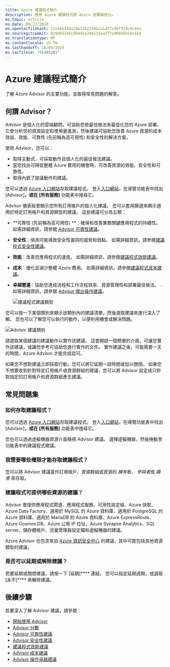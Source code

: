 ```yaml
---
title: Azure 建議程式簡介
description: 使用 Azure 建議程式將 Azure 部署最佳化。
ms.topic: article
ms.date: 09/27/2020
ms.openlocfilehash: 12e56bf44a29a32b2149bca14f7c99f319c9c4ea
ms.sourcegitcommit: 829d951d5c90442a38012daaf77e86046018e5b9
ms.translationtype: MT
ms.contentlocale: zh-TW
ms.lasthandoff: 10/09/2020
ms.locfileid: "91405202"
---
```

# <a name="introduction-to-azure-advisor"></a>Azure 建議程式簡介

了解 Azure Advisor 的主要功能，並取得常見問題的解答。

## <a name="what-is-advisor"></a>何謂 Advisor？
Advisor 是個人化的雲端顧問，可協助您依最佳做法來最佳化您的 Azure 部署。 它會分析您的資源設定和使用量遙測，然後建議可協助您改善 Azure 資源的成本效益、效能、可靠性 (先前稱為高可用性) 和安全性的解決方案。

使用 Advisor，您可以：
* 取得主動式、可採取動作且個人化的最佳做法建議。 
* 當您找出可降低整體 Azure 費用的機會時，可改善資源的效能、安全性和可靠性。
* 取得內嵌了提議動作的建議。

您可以透過 [Azure 入口網站](https://aka.ms/azureadvisordashboard)存取建議程式。 登入[入口網站](https://portal.azure.com)，在導覽功能表中找出 [Advisor]****，或在 [所有服務]**** 功能表中搜尋它。

Advisor 儀表板會顯示您所有訂用帳戶的個人化建議。  您可以套用篩選來顯示適用於特定訂用帳戶和資源類型的建議。  這些建議可分為五類： 

* **可靠性 (先前稱為高可用性) **：確保和改善業務關鍵應用程式的持續性。 如需詳細資訊，請參閱 [Advisor 可靠性建議](advisor-high-availability-recommendations.md)。
* **安全性**：偵測可能導致安全性漏洞的威脅和弱點。 如需詳細資訊，請參閱[建議程式安全性建議](advisor-security-recommendations.md)。
* **效能**：改善您應用程式的速度。 如需詳細資訊，請參閱[建議程式效能建議](advisor-performance-recommendations.md)。
* **成本**：優化並減少整體 Azure 費用。 如需詳細資訊，請參閱[建議程式成本建議](advisor-cost-recommendations.md)。
* **卓越營運**：協助您達成流程和工作流程效率、資源管理性和部署最佳做法。 . 如需詳細資訊，請參閱 [Advisor 傑出操作建議](advisor-operational-excellence-recommendations.md)。

  ![建議程式建議類型](./media/advisor-overview/advisor-dashboard.png)

您可以按一下某個類別來顯示該類別內的建議清單，然後選取建議來進行深入了解。  您也可以了解您可以執行的動作，以便利用機會或解決問題。

![Advisor 建議類別](./media/advisor-overview/advisor-ha-category-example.png) 

請選取某個建議的建議動作以實作該建議。  這會開啟一個簡單的介面，可讓您實作該建議，或讓您參考可協助您進行實作的文件。  實作建議之後，可能需要一天的時間，Azure Advisor 才能完成認可。

如果您不想對建議立即採取行動，您可以將它延期一段時間或加以關閉。  如果您不想要收到針對特定訂用帳戶或資源群組的建議，您可以將 Advisor 設定成只針對指定的訂用帳戶和資源群組產生建議。

## <a name="frequently-asked-questions"></a>常見問題集

### <a name="how-do-i-access-advisor"></a>如何存取建議程式？
您可以透過 [Azure 入口網站](https://aka.ms/azureadvisordashboard)存取建議程式。 登入[入口網站](https://portal.azure.com)，在導覽功能表中找出 [Advisor]****，或在 [所有服務]**** 功能表中搜尋它。

您也可以透過虛擬機器資源介面檢視 Advisor 建議。 選擇虛擬機器，然後捲動至功能表中的建議程式建議。 

### <a name="what-permissions-do-i-need-to-access-advisor"></a>我需要哪些權限才能存取建議程式？
 
您可以將 Advisor 建議當作訂用帳戶、資源群組或資源的 *擁有*者、 *參與者*或 *讀者* 來存取。

### <a name="what-resources-does-advisor-provide-recommendations-for"></a>建議程式可提供哪些資源的建議？

Advisor 會提供應用程式閘道、應用程式服務、可用性設定組、Azure 快取、Azure Data Factory、適用於 MySQL 的 Azure 資料庫、適用於 PostgreSQL 的 Azure 資料庫、適用於 MariaDB 的 Azure 資料庫、Azure ExpressRoute、Azure Cosmos DB、Azure 公用 IP 位址、Azure Synapse Analytics、SQL server、儲存體帳戶、流量管理員設定檔和虛擬機器的建議。

Azure Advisor 也包含來自 [Azure 資訊安全中心](../security-center/security-center-recommendations.md) 的建議，其中可能包括其他資源類型的建議。

### <a name="can-i-postpone-or-dismiss-a-recommendation"></a>是否可以延期或解除建議？

若要延期或關閉建議，請按一下 [延期]**** 連結。 您可以指定延期週期，或選取 [永不]**** 來解除建議。

## <a name="next-steps"></a>後續步驟

若要深入了解 Advisor 建議，請參閱：

* [開始使用 Advisor](advisor-get-started.md)
* [Advisor 分數](azure-advisor-score.md)
* [Advisor 可靠性建議](advisor-high-availability-recommendations.md)
* [Advisor 安全性建議](advisor-security-recommendations.md)
* [建議程式效能建議](advisor-performance-recommendations.md)
* [Advisor 成本建議](advisor-cost-recommendations.md)
* [Advisor 操作卓越建議](advisor-operational-excellence-recommendations.md)
